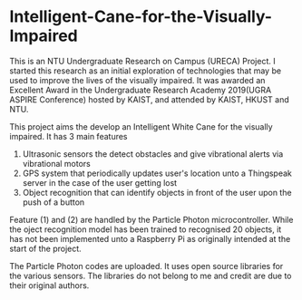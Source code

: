 # Intelligent-Cane-for-the-Visually-Impaired
This is an NTU Undergraduate Research on Campus (URECA) Project. I started this research as an initial exploration of technologies that may be used to improve the lives of the visually impaired. It was awarded an Excellent Award in the Undergraduate Research Academy 2019(UGRA ASPIRE Conference) hosted by KAIST, and attended by KAIST, HKUST and NTU.

This project aims the develop an Intelligent White Cane for the visually impaired. It has 3 main features 
1) Ultrasonic sensors the detect obstacles and give vibrational alerts via vibrational motors
2) GPS system that periodically updates user's  location unto a Thingspeak server in the case of the user getting lost
3) Object recognition that can identify objects in front of the user upon the push of a button

Feature (1) and (2) are handled by the Particle Photon microcontroller. While the oject recognition model has been trained to recognised 20 objects, it has not been implemented unto a Raspberry Pi as originally intended at the start of the project.

The Particle Photon codes are uploaded. It uses open source libraries for the various sensors. The libraries do not belong to me and credit are due to their original authors.
